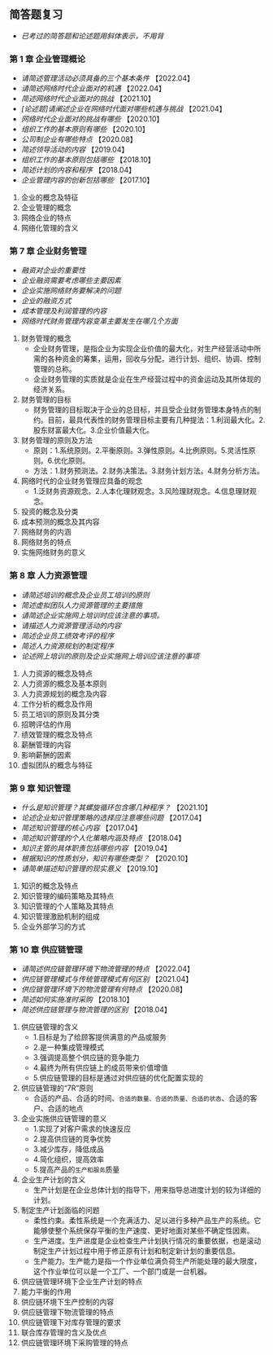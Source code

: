 ## 简答题复习

- _已考过的简答题和论述题用斜体表示，不用背_

### 第 1 章 企业管理概论
- _请简述管理活动必须具备的三个基本条件_  【2022.04】
- _请简述网络时代企业面对的机遇_  【2022.04】
- _简述网络时代企业面对的挑战_  【2021.10】
- _[论述题]请阐述企业在网络时代面对哪些机遇与挑战_  【2021.04】
- _网络时代企业面对的挑战有哪些_  【2020.10】
- _组织工作的基本原则有哪些_  【2020.10】
- _公司制企业有哪些特点_  【2020.08】
- _简述领导活动的内容_  【2019.04】
- _组织工作的基本原则包括哪些_  【2018.10】
- _简述计划的内容和程序_  【2018.04】
- _企业管理内容的创新包括哪些_  【2017.10】

1. 企业的概念及特征
2. 企业管理的概念
3. 网络企业的特点
4. 网络化管理的含义
### 第 7 章 企业财务管理

- _融资对企业的重要性_
- _企业融资需要考虑哪些主要因素_
- _企业实施网络财务要解决的问题_
- _企业的融资方式_
- _成本管理及利润管理的内容_
- _网络时代财务管理内容变革主要发生在哪几个方面_

1. 财务管理的概念
   - 企业财务管理，是指企业为实现企业价值的最大化，对生产经营活动中所需的各种资金的筹集，运用，回收与分配，进行计划、组织、协调、控制管理的总称。
   - 企业财务管理的实质就是企业在生产经营过程中的资金运动及其所体现的经济关系。
2. 财务管理的目标
   - 财务管理的目标取决于企业的总目标，并且受企业财务管理本身特点的制约。目前，最具代表性的财务管理目标主要有几种提法：1.利润最大化。2.股东财富最大化。3.企业价值最大化。
3. 财务管理的原则及方法
   - 原则：1.系统原则。2.平衡原则。3.弹性原则。4.比例原则。5.灵活性原则。6.优化原则。
   - 方法：1.财务预测法。2.财务决策法。3.财务计划方法。4.财务分析方法。
4. 网络时代的企业财务管理应具备的观念
   - 1.泛财务资源观念。2.人本化理财观念。3.风险理财观念。4.信息理财观念。
5. 投资的概念及分类
6. 成本预测的概念及其内容
7. 网络财务的内涵
8. 网络财务的特点
9. 实施网络财务的意义

### 第 8 章 人力资源管理

- _请简述培训的概念及企业员工培训的原则_
- _简述虚拟团队人力资源管理的主要措施_
- _请简述企业实施网上培训时应该注意的事项。_
- _请描述人力资源管理活动的内容_
- _简述企业员工绩效考评的程序_
- _简述人力资源规划的制定程序_
- _论述网上培训的原则及企业实施网上培训应该注意的事项_

1. 人力资源的概念及特点
2. 人力资源的概念及基本原则
3. 人力资源规划的概念及内容
4. 工作分析的概念及作用
5. 员工培训的原则及其分类
6. 招聘评估的作用
7. 绩效管理的概念及特点
8. 薪酬管理的内容
9. 影响薪酬的因素
10. 虚拟团队的概念与特征

### 第 9 章 知识管理

- _什么是知识管理？其螺旋循环包含哪几种程序？_ 【2021.10】
- _论述企业知识管理策略的选择应注意哪些问题_ 【2017.04】
- _简述知识管理的核心内容_ 【2017.04】
- _简述知识管理的个人化策略内涵及特点_ 【2018.04】
- _知识主管的具体职责包括哪些内容_ 【2019.04】
- _根据知识的性质划分，知识有哪些类型？_ 【2020.10】
- _请简单描述知识管理的现实意义_ 【2019.10】

1. 知识的概念及特点
2. 知识管理的编码策略及其特点
3. 知识管理的个人策略及其特点
4. 知识管理激励机制的组成
5. 企业外部学习的方式

### 第 10 章 供应链管理

- _请简述供应链管理环境下物流管理的特点_ 【2022.04】
- _供应链管理模式与传统管理模式有何区别_ 【2021.04】
- _供应链管理环境下的物流管理有何特点_ 【2020.08】
- _简述如何实施准时采购_ 【2018.10】
- _简述供应链管理与物流管理的区别_ 【2018.04】

1. 供应链管理的含义
   - 1.目标是为了给顾客提供满意的产品或服务
   - 2.是一种集成管理模式
   - 3.强调提高整个供应链的竞争能力
   - 4.最终为所有供应链上的成员带来价值增值
   - 5.供应链管理的目标是通过对供应链的优化配置实现的
2. 供应链管理的“7R”原则
   - 合适的产品、合适的时间、`合适的数量、合适的质量、合适的状态`、合适的客户、合适的地点
3. 企业实施供应链管理的意义
   - 1.实现了对客户需求的快速反应
   - 2.提高供应链的竞争优势
   - 3.减少库存，降低成品
   - 4.简化组织，提高效率
   - 5.提高产品的`生产和服务`质量
4. 企业生产计划的含义
   - 生产计划是在企业总体计划的指导下，用来指导总进度计划的较为详细的计划。
5. 制定生产计划面临的问题
   - 柔性约束。柔性系统是一个充满活力、足以进行多种产品生产的系统。它能够使整个系统保存平衡的生产速度、更好地面对某些不确定性因素。
   - 生产进度。生产进度是企业检查生产计划执行情况的重要依据，也是滚动制定生产计划过程中用于修正原有计划和制定新计划的重要信息。
   - 生产能力。生产能力是指一个作业单位满负荷生产所能处理的最大限度，这个作业单位可以是一个工厂、一个部门或是一台机器。
6. 供应链管理环境下企业生产计划的特点
7. 能力平衡的作用
8. 供应链环境下生产控制的内容
9. 供应链管理下物流管理的特点
10. 供应链管理下对库存管理的要求
11. 联合库存管理的含义及优点
12. 供应链管理环境下采购管理的特点
